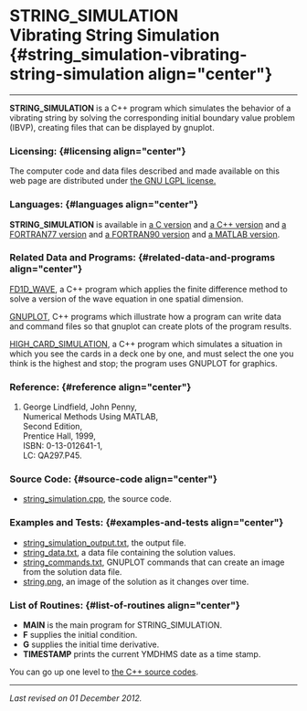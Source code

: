 STRING\_SIMULATION\
Vibrating String Simulation {#string_simulation-vibrating-string-simulation align="center"}
===========================

------------------------------------------------------------------------

**STRING\_SIMULATION** is a C++ program which simulates the behavior of
a vibrating string by solving the corresponding initial boundary value
problem (IBVP), creating files that can be displayed by gnuplot.

### Licensing: {#licensing align="center"}

The computer code and data files described and made available on this
web page are distributed under [the GNU LGPL
license.](../../txt/gnu_lgpl.txt)

### Languages: {#languages align="center"}

**STRING\_SIMULATION** is available in [a C
version](../../c_src/string_simulation/string_simulation.md) and [a
C++ version](../../master/string_simulation/string_simulation.md) and
[a FORTRAN77
version](../../f77_src/string_simulation/string_simulation.md) and [a
FORTRAN90 version](../../f_src/string_simulation/string_simulation.md)
and [a MATLAB
version](../../m_src/string_simulation/string_simulation.md).

### Related Data and Programs: {#related-data-and-programs align="center"}

[FD1D\_WAVE](../../master/fd1d_wave/fd1d_wave.md), a C++ program
which applies the finite difference method to solve a version of the
wave equation in one spatial dimension.

[GNUPLOT](../../master/gnuplot/gnuplot.md), C++ programs which
illustrate how a program can write data and command files so that
gnuplot can create plots of the program results.

[HIGH\_CARD\_SIMULATION](../../master/high_card_simulation/high_card_simulation.md),
a C++ program which simulates a situation in which you see the cards in
a deck one by one, and must select the one you think is the highest and
stop; the program uses GNUPLOT for graphics.

### Reference: {#reference align="center"}

1.  George Lindfield, John Penny,\
    Numerical Methods Using MATLAB,\
    Second Edition,\
    Prentice Hall, 1999,\
    ISBN: 0-13-012641-1,\
    LC: QA297.P45.

### Source Code: {#source-code align="center"}

-   [string\_simulation.cpp](string_simulation.cpp), the source code.

### Examples and Tests: {#examples-and-tests align="center"}

-   [string\_simulation\_output.txt](string_simulation_output.txt), the
    output file.
-   [string\_data.txt](string_data.txt), a data file containing the
    solution values.
-   [string\_commands.txt](string_commands.txt), GNUPLOT commands that
    can create an image from the solution data file.
-   [string.png](string.png), an image of the solution as it changes
    over time.

### List of Routines: {#list-of-routines align="center"}

-   **MAIN** is the main program for STRING\_SIMULATION.
-   **F** supplies the initial condition.
-   **G** supplies the initial time derivative.
-   **TIMESTAMP** prints the current YMDHMS date as a time stamp.

You can go up one level to [the C++ source codes](../cpp_src.md).

------------------------------------------------------------------------

*Last revised on 01 December 2012.*
